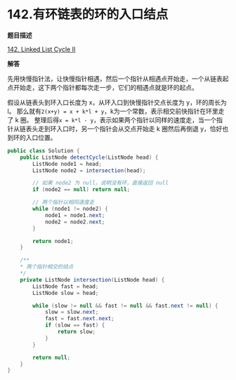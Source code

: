 # 142.有环链表的环的入口结点

**题目描述**

[142. Linked List Cycle II](https://leetcode-cn.com/problems/linked-list-cycle-ii/)

**解答**

先用快慢指针法，让快慢指针相遇，然后一个指针从相遇点开始走，一个从链表起点开始走，这下两个指针都每次走一步，它们的相遇点就是环的起点。

假设从链表头到环入口长度为 x，从环入口到快慢指针交点长度为 y，环的周长为 l。
那么就有`2(x+y) = x + k*l + y`，k为一个常数，表示相交前快指针在环里走了 k 圈。
整理后得`x = k*l - y`，表示如果两个指针以同样的速度走，当一个指针从链表头走到环入口时，另一个指针会从交点开始走 k 圈然后再倒退 y，恰好也到环的入口位置。

```java
public class Solution {
    public ListNode detectCycle(ListNode head) {
        ListNode node1 = head;
        ListNode node2 = intersection(head);

        // 如果 node2 为 null，说明没有环，直接返回 null
        if (node2 == null) return null;

        // 两个指针以相同速度走
        while (node1 != node2) {
            node1 = node1.next;
            node2 = node2.next;
        }

        return node1;
    }

    /**
    * 两个指针相交的结点
    */
    private ListNode intersection(ListNode head) {
        ListNode fast = head;
        ListNode slow = head;

        while (slow != null && fast != null && fast.next != null) {
            slow = slow.next;
            fast = fast.next.next;
            if (slow == fast) {
                return slow;
            }
        }

        return null;
    }
}
```